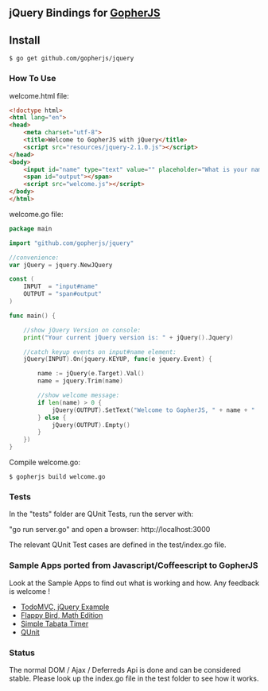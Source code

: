 ## jQuery Bindings for [GopherJS](http://github.com/gopherjs/gopherjs) 

## Install

    $ go get github.com/gopherjs/jquery

### How To Use

welcome.html file:
```html
<!doctype html>
<html lang="en">
<head>
    <meta charset="utf-8">
    <title>Welcome to GopherJS with jQuery</title>
    <script src="resources/jquery-2.1.0.js"></script>
</head>
<body>
    <input id="name" type="text" value="" placeholder="What is your name ?" autofocus/>
    <span id="output"></span>
    <script src="welcome.js"></script>
</body>
</html>
```

welcome.go file:

```go
package main

import "github.com/gopherjs/jquery"

//convenience:
var jQuery = jquery.NewJQuery

const (
	INPUT  = "input#name"
	OUTPUT = "span#output"
)

func main() {

	//show jQuery Version on console:
	print("Your current jQuery version is: " + jQuery().Jquery)

	//catch keyup events on input#name element:
	jQuery(INPUT).On(jquery.KEYUP, func(e jquery.Event) {

		name := jQuery(e.Target).Val()
		name = jquery.Trim(name)

		//show welcome message:
		if len(name) > 0 {
			jQuery(OUTPUT).SetText("Welcome to GopherJS, " + name + " !")
		} else {
			jQuery(OUTPUT).Empty()
		}
	})
}
```

Compile welcome.go:

    $ gopherjs build welcome.go


### Tests 

In the "tests" folder are QUnit Tests, run the server with:

"go run server.go" and open a browser: http://localhost:3000

The relevant QUnit Test cases are defined in the test/index.go file.

### Sample Apps ported from Javascript/Coffeescript to GopherJS 
	
Look at the Sample Apps to find out what is working and how. Any feedback is welcome !

- [TodoMVC, jQuery Example](https://github.com/gopherjs/todomvc)
- [Flappy Bird, Math Edition](https://github.com/rusco/flappy-math-saga)
- [Simple Tabata Timer](https://github.com/rusco/tabata-timer)
- [QUnit](https://github.com/rusco/qunit)


### Status

The normal DOM / Ajax / Deferreds Api is done and can be considered stable.
Please look up the index.go file in the test folder to see how it works. 
